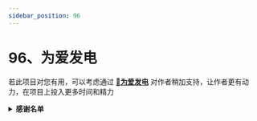 ```yaml
---
sidebar_position: 96
---
```


# 96、为爱发电

若此项目对您有用，可以考虑通过 **[🔋为爱发电](https://afdian.com/a/snltty)** 对作者稍加支持，让作者更有动力，在项目上投入更多时间和精力

<details>
<summary><strong>感谢名单</strong></summary>
<div>

- 米多贝克&米多网络工程
- 阳阳
- 谢幕____(海那边的白月光)
- swayer.
- 浅浅
- 仰望

</div>
</details>
